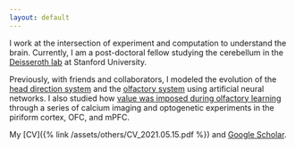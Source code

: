```yaml
---
layout: default
---
```


I work at the intersection of experiment and computation to understand the brain. Currently, I am a post-doctoral fellow studying the cerebellum in the [Deisseroth lab](https://web.stanford.edu/group/dlab/) at Stanford University.

Previously, with friends and collaborators, I modeled the evolution of the [head direction system](https://iclr.cc/virtual_2020/poster_HklSeREtPB.html) and the [olfactory system](https://www.biorxiv.org/content/10.1101/2021.04.15.439917v1) using artificial neural networks. I also studied how [value was imposed during olfactory learning](https://doi.org/10.1016/j.neuron.2020.07.033) through a series of calcium imaging and optogenetic experiments in the piriform cortex, OFC, and mPFC.

My [CV]({% link /assets/others/CV_2021.05.15.pdf %}) and [Google Scholar](https://scholar.google.com/citations?user=GjCIDGQAAAAJ&hl=en).
